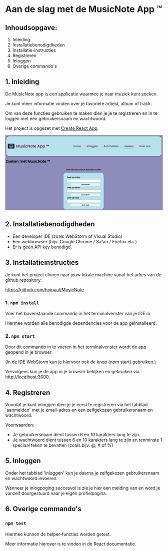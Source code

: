 # Aan de slag met de MusicNote App &#8482;

## Inhoudsopgave:
1. Inleiding
2. Installatiebenodigdheden
3. Installatie-instructies
4. Registreren
5. Inloggen
6. Overige commando's

## 1. Inleiding

De MusicNote app is een applicatie waarmee je naar muziek kunt zoeken.

Je kunt meer informatie vinden over je favoriete artiest, album of track.

Om van deze functies gebruiken te  maken dien je je te registreren en in te loggen met een gebruikersnaam en wachtwoord.

Het project is opgezet met [Create React App](https://github.com/facebook/create-react-app).

![Eindresultaat](src/assets/screenshot.jpg)

## 2. Installatiebenodigdheden
- Een developer IDE (zoals WebStorm of Visual Studio)
- Een webbrowser (bijv. Google Chrome / Safari / Firefox etc.)
- Er is g&#233;&#233;n API key benodigd.

## 3. Installatieinstructies

Je kunt het project clonen naar jouw lokale machine vanaf het adres van de github repository:

https://github.com/hoipaul/MusicNote

### 1. `npm install`

Voer het bovenstaande commando in het terminalvenster van je IDE in.

Hiermee worden alle benodigde dependencies voor de app geinstalleerd.

### 2. `npm start`

Door dit commando in te voeren in het terminalvenster wordt de app geopend in je browser.

(In de IDE WebStorm kun je hiervoor ook de knop (npm start) gebruiken.)


Vervolgens kun je de app in je browser bekijken en gebruiken via [http://localhost:3000](http://localhost:3000).

## 4. Registreren

Voordat je kunt inloggen dien je je eerst te registreren via het tabblad 'aanmelden' met je email-adres en een zelfgekozen gebruikersnaam en wachtwoord.

Voorwaarden:
- Je gebruikersnaam dient tussen 6 en 10 karakters lang te zijn.
- Je wachtwoord dient tussen 6 en 10 karakters lang te zijn en tenminste
1 speciaal teken te bevatten (zoals bijv. @, # of %)

## 5. Inloggen

Onder het tabblad 'inloggen' kun je daarna je zelfgekozen gebruikersnaam en wachtwoord invoeren.

Wanneer je inlogpoging succesvol is zie je hier een melding van en word je vanzelf doorgestuurd naar je eigen profielpagina.

## 6. Overige commando's

### `npm test`

Hiermee kunnen de helper-functies worden getest.

Meer informatie hierover is te vinden in de React documentatie.